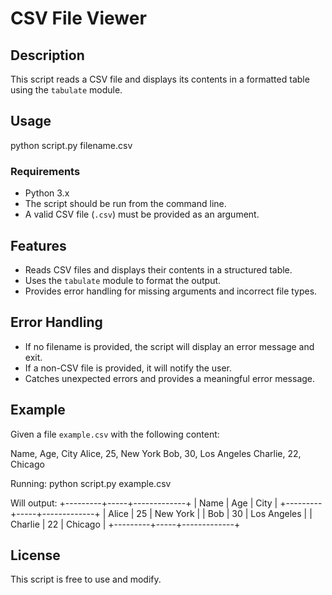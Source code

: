 # CSV File Viewer

## Description

This script reads a CSV file and displays its contents in a formatted table using the `tabulate` module.

## Usage
python script.py filename.csv


### Requirements
- Python 3.x
- The script should be run from the command line.
- A valid CSV file (`.csv`) must be provided as an argument.

## Features
- Reads CSV files and displays their contents in a structured table.
- Uses the `tabulate` module to format the output.
- Provides error handling for missing arguments and incorrect file types.

## Error Handling
- If no filename is provided, the script will display an error message and exit.
- If a non-CSV file is provided, it will notify the user.
- Catches unexpected errors and provides a meaningful error message.

## Example
Given a file `example.csv` with the following content:


Name, Age, City
Alice, 25, New York
Bob, 30, Los Angeles
Charlie, 22, Chicago


Running:
python script.py example.csv


Will output:
+---------+-----+-------------+
| Name    | Age | City        |
+---------+-----+-------------+
| Alice   |  25 | New York    |
| Bob     |  30 | Los Angeles |
| Charlie |  22 | Chicago     |
+---------+-----+-------------+


## License
This script is free to use and modify.


